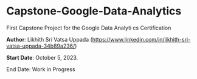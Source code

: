 # Capstone-Google-Data-Analytics
First Capstone Project for the Google Data Analyti cs Certification 

**Author**: Likhith Sri Vatsa Uppada  (https://www.linkedin.com/in/likhith-sri-vatsa-uppada-34b89a236/)

**Start Date**: October 5, 2023.

End Date: Work in Progress
